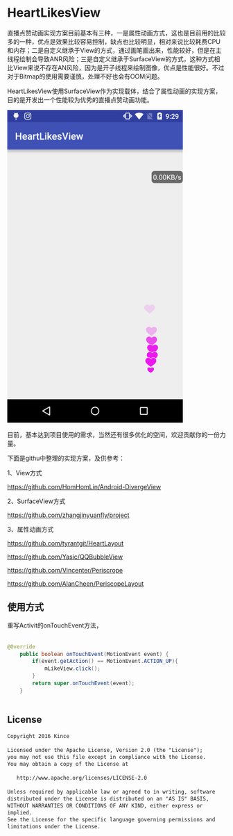 # HeartLikesView
直播点赞动画实现方案目前基本有三种，一是属性动画方式，这也是目前用的比较多的一种，优点是效果比较容易控制，缺点也比较明显，相对来说比较耗费CPU和内存；二是自定义继承于View的方式，通过画笔画出来，性能较好，但是在主线程绘制会导致ANR风险；三是自定义继承于SurfaceView的方式，这种方式相比View来说不存在AN风险，因为是开子线程来绘制图像，优点是性能很好。不过对于Bitmap的使用需要谨慎，处理不好也会有OOM问题。


HeartLikesView使用SurfaceView作为实现载体，结合了属性动画的实现方案，目的是开发出一个性能较为优秀的直播点赞动画功能。

![device-2016-07-12-212947-7266.png](art/device-2016-07-12-212947-7266.png)


目前，基本达到项目使用的需求，当然还有很多优化的空间，欢迎贡献你的一份力量。

下面是githu中整理的实现方案，及供参考：

1、View方式

https://github.com/HomHomLin/Android-DivergeView


2、SurfaceView方式

https://github.com/zhangjinyuanfly/project

3、属性动画方式

https://github.com/tyrantgit/HeartLayout


https://github.com/Yasic/QQBubbleView


https://github.com/Vincenter/Periscrope


https://github.com/AlanCheen/PeriscopeLayout

## 使用方式

重写Activit的onTouchEvent方法，
```java

@Override
    public boolean onTouchEvent(MotionEvent event) {
        if(event.getAction() == MotionEvent.ACTION_UP){
            mLikeView.click();
        }
        return super.onTouchEvent(event);
    }
  
```

## License

    Copyright 2016 Kince

    Licensed under the Apache License, Version 2.0 (the "License");
    you may not use this file except in compliance with the License.
    You may obtain a copy of the License at

       http://www.apache.org/licenses/LICENSE-2.0

    Unless required by applicable law or agreed to in writing, software
    distributed under the License is distributed on an "AS IS" BASIS,
    WITHOUT WARRANTIES OR CONDITIONS OF ANY KIND, either express or implied.
    See the License for the specific language governing permissions and
    limitations under the License.
